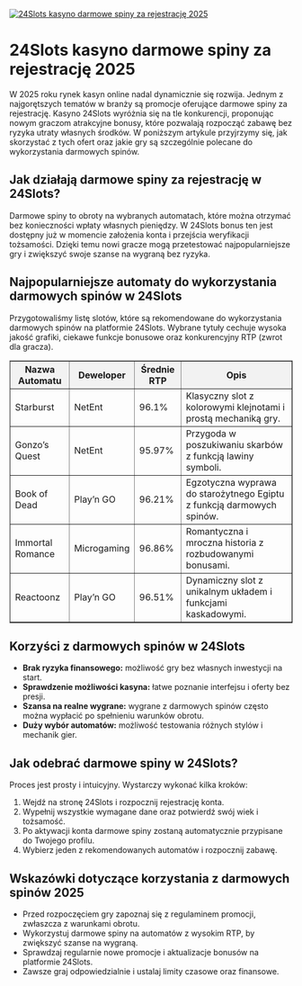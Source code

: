 [![24Slots kasyno darmowe spiny za rejestrację 2025](https://123-caf.pages.dev/gitsignup.png)](https://vrmoo.ru/Bt82HjjY)

<h1>24Slots kasyno darmowe spiny za rejestrację 2025</h1> <p>W 2025 roku rynek kasyn online nadal dynamicznie się rozwija. Jednym z najgorętszych tematów w branży są promocje oferujące darmowe spiny za rejestrację. Kasyno 24Slots wyróżnia się na tle konkurencji, proponując nowym graczom atrakcyjne bonusy, które pozwalają rozpocząć zabawę bez ryzyka utraty własnych środków. W poniższym artykule przyjrzymy się, jak skorzystać z tych ofert oraz jakie gry są szczególnie polecane do wykorzystania darmowych spinów.</p>  <h2>Jak działają darmowe spiny za rejestrację w 24Slots?</h2> <p>Darmowe spiny to obroty na wybranych automatach, które można otrzymać bez konieczności wpłaty własnych pieniędzy. W 24Slots bonus ten jest dostępny już w momencie założenia konta i przejścia weryfikacji tożsamości. Dzięki temu nowi gracze mogą przetestować najpopularniejsze gry i zwiększyć swoje szanse na wygraną bez ryzyka.</p>  <h2>Najpopularniejsze automaty do wykorzystania darmowych spinów w 24Slots</h2> <p>Przygotowaliśmy listę slotów, które są rekomendowane do wykorzystania darmowych spinów na platformie 24Slots. Wybrane tytuły cechuje wysoka jakość grafiki, ciekawe funkcje bonusowe oraz konkurencyjny RTP (zwrot dla gracza).</p>  <table border="1" cellpadding="8" cellspacing="0" style="border-collapse: collapse; width: 100%; max-width: 700px;">   <thead>     <tr style="background-color: #f2f2f2;">       <th>Nazwa Automatu</th>       <th>Deweloper</th>       <th>Średnie RTP</th>       <th>Opis</th>     </tr>   </thead>   <tbody>     <tr>       <td>Starburst</td>       <td>NetEnt</td>       <td>96.1%</td>       <td>Klasyczny slot z kolorowymi klejnotami i prostą mechaniką gry.</td>     </tr>     <tr>       <td>Gonzo’s Quest</td>       <td>NetEnt</td>       <td>95.97%</td>       <td>Przygoda w poszukiwaniu skarbów z funkcją lawiny symboli.</td>     </tr>     <tr>       <td>Book of Dead</td>       <td>Play’n GO</td>       <td>96.21%</td>       <td>Egzotyczna wyprawa do starożytnego Egiptu z funkcją darmowych spinów.</td>     </tr>     <tr>       <td>Immortal Romance</td>       <td>Microgaming</td>       <td>96.86%</td>       <td>Romantyczna i mroczna historia z rozbudowanymi bonusami.</td>     </tr>     <tr>       <td>Reactoonz</td>       <td>Play’n GO</td>       <td>96.51%</td>       <td>Dynamiczny slot z unikalnym układem i funkcjami kaskadowymi.</td>     </tr>   </tbody> </table>  <h2>Korzyści z darmowych spinów w 24Slots</h2> <ul>   <li><strong>Brak ryzyka finansowego:</strong> możliwość gry bez własnych inwestycji na start.</li>   <li><strong>Sprawdzenie możliwości kasyna:</strong> łatwe poznanie interfejsu i oferty bez presji.</li>   <li><strong>Szansa na realne wygrane:</strong> wygrane z darmowych spinów często można wypłacić po spełnieniu warunków obrotu.</li>   <li><strong>Duży wybór automatów:</strong> możliwość testowania różnych stylów i mechanik gier.</li> </ul>  <h2>Jak odebrać darmowe spiny w 24Slots?</h2> <p>Proces jest prosty i intuicyjny. Wystarczy wykonać kilka kroków:</p> <ol>   <li>Wejdź na stronę 24Slots i rozpocznij rejestrację konta.</li>   <li>Wypełnij wszystkie wymagane dane oraz potwierdź swój wiek i tożsamość.</li>   <li>Po aktywacji konta darmowe spiny zostaną automatycznie przypisane do Twojego profilu.</li>   <li>Wybierz jeden z rekomendowanych automatów i rozpocznij zabawę.</li> </ol>  <h2>Wskazówki dotyczące korzystania z darmowych spinów 2025</h2> <ul>   <li>Przed rozpoczęciem gry zapoznaj się z regulaminem promocji, zwłaszcza z warunkami obrotu.</li>   <li>Wykorzystuj darmowe spiny na automatów z wysokim RTP, by zwiększyć szanse na wygraną.</li>   <li>Sprawdzaj regularnie nowe promocje i aktualizacje bonusów na platformie 24Slots.</li>   <li>Zawsze graj odpowiedzialnie i ustalaj limity czasowe oraz finansowe.</li> </ul>